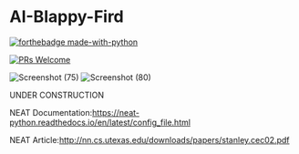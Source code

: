 # AI-Blappy-Fird




[![forthebadge made-with-python](https://ForTheBadge.com/images/badges/made-with-python.svg)](https://www.python.org/)

 [![PRs Welcome](https://img.shields.io/badge/PRs-welcome-brightgreen.svg?style=flat-square)](http://makeapullrequest.com)

![Screenshot (75)](https://user-images.githubusercontent.com/48381326/87848794-d80af080-c900-11ea-9a8e-b6d7a3cdd762.png)
![Screenshot (80)](https://user-images.githubusercontent.com/48381326/87849137-cecf5300-c903-11ea-9f2d-73bf03b18b4b.png)

UNDER CONSTRUCTION

NEAT Documentation:https://neat-python.readthedocs.io/en/latest/config_file.html



NEAT Article:http://nn.cs.utexas.edu/downloads/papers/stanley.cec02.pdf
